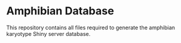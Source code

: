 # Amphibian Database

This repository contains all files required to generate the amphibian karyotype Shiny server database.

